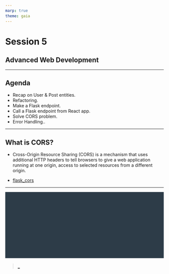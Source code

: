 ```yaml
---
marp: true
theme: gaia
---
```

# Session 5
## Advanced Web Development
---
## Agenda
* Recap on User & Post entities.
* Refactoring.
* Make a Flask endpoint.
* Call a Flask endpoint from React app.
* Solve CORS problem.
* Error Handling..

---
## What is CORS?
* Cross-Origin Resource Sharing (CORS) is a mechanism that uses additional HTTP headers to tell browsers to give a web application running at one origin, access to selected resources from a different origin.

* [flask_cors](https://flask-cors.readthedocs.io/en/latest/api.html)

---
![](../../udacity.gif)

> [_](https://docs.google.com/forms/d/e/1FAIpQLSfpLvwpxtfeiv4iNoc74u8vz15U7Eb9XxYSC8uv2pIB3tpr3g/viewform?usp=sf_link)